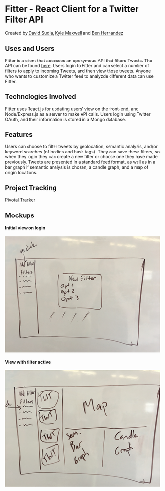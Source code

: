 # Fitter - React Client for a Twitter Filter API
Created by [David Sudia](https://github.com/dsudia), [Kyle Maxwell](https://github.com/KyleJayMaxwell) and [Ben Hernandez](https://github.com/benaychh)
## Uses and Users
Fitter is a client that accesses an eponymous API that filters Tweets. The API can be found [here](http://github.com/dsudia/java-twitter-api). Users login to Fitter and can select a number of filters to apply to incoming Tweets, and then view those tweets. Anyone who wants to customize a Twitter feed to analyzde different data can use Fitter.

## Technologies Involved
Fitter uses React.js for updating users' view on the front-end, and Node/Express.js as a server to make API calls. Users login using Twitter OAuth, and their information is stored in a Mongo database.

## Features
Users can choose to filter tweets by geolocation, semantic analysis, and/or keyword searches (of bodies and hash tags). They can save these filters, so when they login they can create a new filter or choose one they have made previously. Tweets are presented in a standard feed format, as well as in a bar graph if semantic analysis is chosen, a candle graph, and a map of origin locations.

## Project Tracking
[Pivotal Tracker](https://www.pivotaltracker.com/n/projects/1572541)

## Mockups
#### Initial view on login
![initial view on login](./initialview.JPG)
#### View with filter active
![view with filter active](./filterview.JPG)
